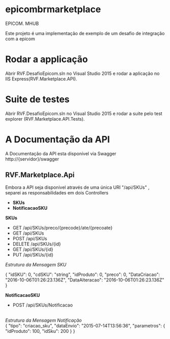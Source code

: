 # epicombrmarketplace
EPICOM. MHUB 

Este projeto é uma implementação de exemplo de um desafio de integração com a epicom

<h1>Rodar a applicação </h1>

Abrir RVF.DesafioEpicom.sln no Visual Studio 2015 e rodar a aplicação no IIS Express(RVF.Marketplace.API).

<h1>Suite de testes</h1>

Abrir RVF.DesafioEpicom.sln no Visual Studio 2015 e rodar a suite pelo test explorer (RVF.Marketplace.API.Tests).

<H1>A Documentação da API  </H1>

A Documentação da API esta disponível via Swagger http://{servidor}/swagger

<H2>RVF.Marketplace.Api</H2>

Embora a API seja disponivel através de uma única URI "/api/SKUs" , separei as responsabilidades em dois Controllers
<ul>
<li><b>SKUs</b></li>
<li><b>NotificacaoSKU</b></li>
</ul>

<b>SKUs</b>
<br>
<ul>
<li>GET /api/SKUs/preco/{precode}/ate/{precoate}</li>
<li>GET /api/SKUs</li>
<li>POST /api/SKUs</li>
<li>DELETE /api/SKUs/{id}</li>
<li>GET /api/SKUs/{id}</li>
<li>PUT /api/SKUs/{id}</li>
</ul>

<i>Estrutura da Mensagem SKU</i>

{
  "idSKU": 0,
  "cdSKU": "string",
  "idProduto": 0,
  "preco": 0,
  "DataCriacao": "2016-10-06T01:26:23.136Z",
  "DataAlteracao": "2016-10-06T01:26:23.136Z"
}

<b>NotificacaoSKU</b> 
<br>
<ul>
<li>POST /api/SKUs/Notificacao</li>
</ul>

<br>
<i>Estrutura da Mensagem Notificação</i>
<br>
{
  "tipo": "criacao_sku",
  "dataEnvio": "2015-07-14T13:56:36",
  "parametros": {
    "idProduto": 100,
    "idSku": 200
  }
}
